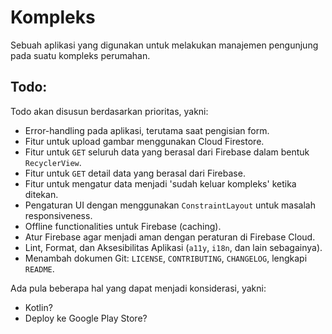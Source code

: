 # Kompleks

Sebuah aplikasi yang digunakan untuk melakukan manajemen pengunjung pada suatu kompleks perumahan.

## Todo:

Todo akan disusun berdasarkan prioritas, yakni:

- Error-handling pada aplikasi, terutama saat pengisian form.
- Fitur untuk upload gambar menggunakan Cloud Firestore.
- Fitur untuk `GET` seluruh data yang berasal dari Firebase dalam bentuk `RecyclerView`.
- Fitur untuk `GET` detail data yang berasal dari Firebase.
- Fitur untuk mengatur data menjadi 'sudah keluar kompleks' ketika ditekan.
- Pengaturan UI dengan menggunakan `ConstraintLayout` untuk masalah responsiveness.
- Offline functionalities untuk Firebase (caching).
- Atur Firebase agar menjadi aman dengan peraturan di Firebase Cloud.
- Lint, Format, dan Aksesibilitas Aplikasi (`a11y`, `i18n`, dan lain sebagainya).
- Menambah dokumen Git: `LICENSE`, `CONTRIBUTING`, `CHANGELOG`, lengkapi `README`.

Ada pula beberapa hal yang dapat menjadi konsiderasi, yakni:

- Kotlin?
- Deploy ke Google Play Store?
